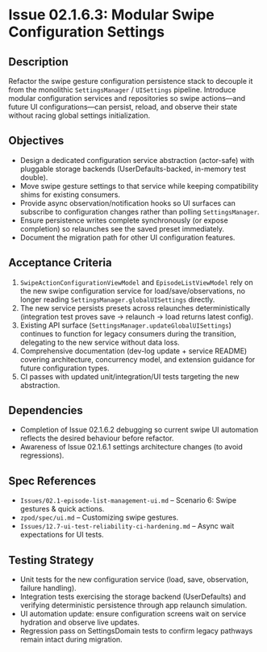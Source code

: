 # Issue 02.1.6.3: Modular Swipe Configuration Settings

## Description
Refactor the swipe gesture configuration persistence stack to decouple it from the monolithic `SettingsManager` / `UISettings` pipeline. Introduce modular configuration services and repositories so swipe actions—and future UI configurations—can persist, reload, and observe their state without racing global settings initialization.

## Objectives
- Design a dedicated configuration service abstraction (actor-safe) with pluggable storage backends (UserDefaults-backed, in-memory test double).
- Move swipe gesture settings to that service while keeping compatibility shims for existing consumers.
- Provide async observation/notification hooks so UI surfaces can subscribe to configuration changes rather than polling `SettingsManager`.
- Ensure persistence writes complete synchronously (or expose completion) so relaunches see the saved preset immediately.
- Document the migration path for other UI configuration features.

## Acceptance Criteria
1. `SwipeActionConfigurationViewModel` and `EpisodeListViewModel` rely on the new swipe configuration service for load/save/observations, no longer reading `SettingsManager.globalUISettings` directly.
2. The new service persists presets across relaunches deterministically (integration test proves save → relaunch → load returns latest config).
3. Existing API surface (`SettingsManager.updateGlobalUISettings`) continues to function for legacy consumers during the transition, delegating to the new service without data loss.
4. Comprehensive documentation (dev-log update + service README) covering architecture, concurrency model, and extension guidance for future configuration types.
5. CI passes with updated unit/integration/UI tests targeting the new abstraction.

## Dependencies
- Completion of Issue 02.1.6.2 debugging so current swipe UI automation reflects the desired behaviour before refactor.
- Awareness of Issue 02.1.6.1 settings architecture changes (to avoid regressions).

## Spec References
- `Issues/02.1-episode-list-management-ui.md` – Scenario 6: Swipe gestures & quick actions.
- `zpod/spec/ui.md` – Customizing swipe gestures.
- `Issues/12.7-ui-test-reliability-ci-hardening.md` – Async wait expectations for UI tests.

## Testing Strategy
- Unit tests for the new configuration service (load, save, observation, failure handling).
- Integration tests exercising the storage backend (UserDefaults) and verifying deterministic persistence through app relaunch simulation.
- UI automation update: ensure configuration screens wait on service hydration and observe live updates.
- Regression pass on SettingsDomain tests to confirm legacy pathways remain intact during migration.
